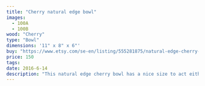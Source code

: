 ```yaml
---
title: "Cherry natural edge bowl"
images:
  - 100A
  - 100B
wood: "Cherry"
type: "Bowl"
dimensions: '11" x 8" x 6"'
buy: "https://www.etsy.com/se-en/listing/555281875/natural-edge-cherry-bowl?ref=shop_home_active_13"
price: 150
tags:
date: 2016-6-14
description: "This natural edge cherry bowl has a nice size to act either as a container for fruits, etc. or as a stand alone very attractive and interesting piece that will accent any room on a table or a shelf. The wood grain is highly contrasting and smooth to the touch."
---
```


